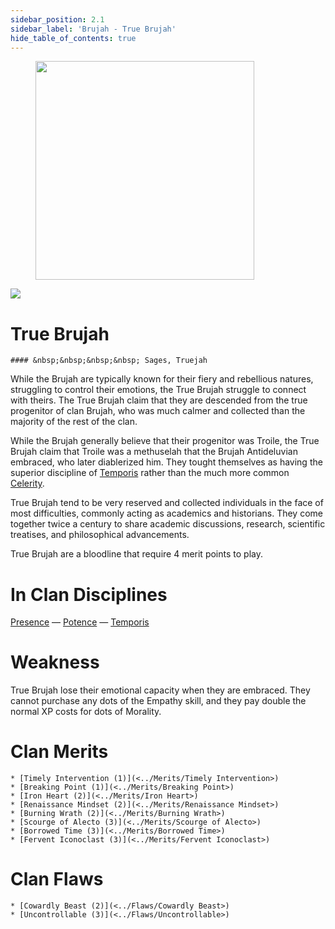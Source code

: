 ```yaml
---
sidebar_position: 2.1
sidebar_label: 'Brujah - True Brujah'
hide_table_of_contents: true
---
```

<figure className="float-right-img">
  <img src="/img/brujah.png" width='350px' />
  <figcaption style={{ fontSize: '0.85em', color: '#666', textAlign: 'center' }}>

  </figcaption>
</figure>

<img src="/img/clanlogos/truebrujah.png" className="icon-img" />

# True Brujah
    #### &nbsp;&nbsp;&nbsp;&nbsp; Sages, Truejah

While the Brujah are typically known for their fiery and rebellious natures, struggling to control their emotions, the True Brujah struggle to connect with theirs. The True Brujah claim that they are descended from the true progenitor of clan Brujah, who was much calmer and collected than the majority of the rest of the clan.

While the Brujah generally believe that their progenitor was Troile, the True Brujah claim that Troile was a methuselah that the Brujah Antideluvian embraced, who later diablerized him. They tought themselves as having the superior discipline of [Temporis](.,/Disciplines/Temporis) rather than the much more common [Celerity](.,/Disciplines/Celerity).

True Brujah tend to be very reserved and collected individuals in the face of most difficulties, commonly acting as academics and historians. They come together twice a century to share academic discussions, research, scientific treatises, and philosophical advancements.

True Brujah are a bloodline that require 4 merit points to play.

# In Clan Disciplines

[Presence](../Disciplines/Presence) — [Potence](../Disciplines/Potence) — [Temporis](../Disciplines/Temporis)

# Weakness

True Brujah lose their emotional capacity when they are embraced. They cannot purchase any dots of the Empathy skill, and they pay double the normal XP costs for dots of Morality.

# Clan Merits

    * [Timely Intervention (1)](<../Merits/Timely Intervention>)
    * [Breaking Point (1)](<../Merits/Breaking Point>)
    * [Iron Heart (2)](<../Merits/Iron Heart>)
    * [Renaissance Mindset (2)](<../Merits/Renaissance Mindset>)
    * [Burning Wrath (2)](<../Merits/Burning Wrath>)
    * [Scourge of Alecto (3)](<../Merits/Scourge of Alecto>)
    * [Borrowed Time (3)](<../Merits/Borrowed Time>)
    * [Fervent Iconoclast (3)](<../Merits/Fervent Iconoclast>)

# Clan Flaws

    * [Cowardly Beast (2)](<../Flaws/Cowardly Beast>)
    * [Uncontrollable (3)](<../Flaws/Uncontrollable>)
